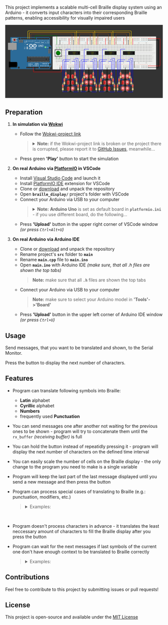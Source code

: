 This project implements a scalable multi-cell Braille display system using an Arduino - it converts input characters into their corresponding Braille patterns, enabling accessibility for visually impaired users

![project breadboard scheme](assets/image.png)

## Preparation

1. **In simulation via [Wokwi](https://wokwi.com)**
    - Follow the [Wokwi-project link](https://wokwi.com/projects/410634164212519937)
        <blockquote>
        <details>
        <summary>
        <b>Note:</b> if the Wokwi-project link is broken or the project there is corrupted, please report it to <a href="https://github.com/dakalamin/braille_display/issues">GitHub Issues</a>, meanwhile...
        </summary>
        <ul>
        <li>Clone or <a href="https://github.com/dakalamin/braille_display/archive/refs/heads/main.zip">download</a> and unpack the repository</li>
        <li>Start a <a href="https://wokwi.com/projects/new/blank">blank Wokwi-project</a></li>
        <li>Select <b><code>diagram.json</code></b> tab</li>
        <li>Press ⏷ button to the right of <b>'Library Manager'</b> tab, then - <b>'Delete'</b> and confirm</li>
        <li>Press ⏷ button once again, then - <b>'Upload file(s)...'</b></li>
        <li>Select all files from the project's <b><code>src</code></b> folder and confirm</li>
        </ul>
        </details>
        </blockquote>
    - Press green **'Play'** button to start the simulation 

2. **On real Arduino via [PlatformIO](https://platformio.org) in VSCode**
    - Install [Visual Studio Code](https://code.visualstudio.com) and launch it
    - Install [PlatformIO IDE](https://marketplace.visualstudio.com/items?itemName=platformio.platformio-ide) extension for VSCode
    - Clone or [download](https://github.com/dakalamin/braille_display/archive/refs/heads/main.zip) and unpack the repository
    - Open **`braille_display/`** project's folder with VSCode
    - Connect your Arduino via USB to your computer
        <blockquote>
        <details>
        <summary>
        <b>Note:</b> <b>Arduino Uno</b> is set as default board in <b><code>platformio.ini</code></b> - if you use different board, do the following...
        </summary>
        <ul>
        <li>Click <b>'View'->'Command Palette...'</b> <i>(or press <code>Ctrl+Shift+P</code>)</i></li>
        <li>Paste <code>> PlatformIO: PlatformIO Home</code> and press <code>Enter</code></li>
        <li>Select <b>'Projects'</b> tab on the left</li>
        <li>Search for the <b>braille_display</b> project and click <b>'Configure'</b></li>
        <li>Choose your board in <b>'Platform Options'->'board'</b></li>
        <li><b>IMPORTANT:</b> Click <b>'Save'</b> in the upper right corner</li>
        </ul>
        </details>
        </blockquote>
    - Press **'Upload'** button in the upper right corner of VSCode window *(or press `Ctrl+Alt+U`)*

2. **On real Arduino via Arduino IDE**
    - Clone or [download](https://github.com/dakalamin/braille_display/archive/refs/heads/main.zip) and unpack the repository
    - Rename project's **`src`** folder to **`main`**
    - Rename **`main.cpp`** file to **`main.ino`**
    - Open **`main.ino`** with Arduino IDE *(make sure, that all .h files are shown the top tabs)*
        <blockquote>
        <b>Note:</b> make sure that all <b><code>.h</code></b> files are shown the top tabs
        </blockquote>
    - Connect your Arduino via USB to your computer
        <blockquote>
        <b>Note:</b> make sure to select your Arduino model in <b>'Tools'->'Board'</b>
        </blockquote>
    - Press **'Upload'** button in the upper left corner of Arduino IDE window *(or press `Ctrl+U`)*

## Usage

Send messages, that you want to be translated and shown, to the Serial Monitor.

Press the button to display the next number of characters.

## Features

- Program can translate following symbols into Braille:
    - **Latin** alphabet
    - **Cyrillic** alphabet
    - **Numbers**
    - frequently used **Punctuation**

- You can send messages one after another not waiting for the previous ones to be shown - program will try to concatenate them until the `rx_buffer` *(receiving buffer)* is full

- You can hold the button instead of repeatidly pressing it - program will display the next number of characters on the defined time interval

- You can easily scale the number of cells on the Braille display - the only change to the program you need to make is a single variable

- Program will keep the last part of the last message displayed until you send a new message and then press the button

- Program can process special cases of translating to Braille (e.g.: punctuation, modifiers, etc.)
    <blockquote>
    <details>
    <summary>Examples:</summary>
    <ul>
    <li>capital modifier is required before capital letters: <b>'XyZ'</b> -> <b><u>⠠</u>⠭⠽<u>⠠</u>⠵</b></li>
    <li>numeric modifier is required before numbers: <b>'a 12'</b> -> <b>⠁ <u>⠼</u>⠁⠃</b></li>
    <li><b>.</b> (dot) symbol has different translations:<ul>
    <li><b>'N.o'</b> -> <b>⠠⠝<u>⠲</u>⠕</b> <i>(a grammatical dot)</i></li>
    <li><b>'8.9'</b> -> <b>⠼⠓<u>⠨</u>⠊</b> <i>(a decimal dot)</i></li>
    </ul></li>
    <li><b>*</b> (asterisk) symbol is translated into a doubled <b>⠔</b> Braille pattern: <b>'5 * 6'</b>-> <b>⠼⠑ <u>⠔⠔</u> ⠼⠋</b></li>
    <li><b>"</b> (quote) symbol's Braille pattern alternates on opens and closes: <b>'m "q" n'</b> -> <b>⠍ <u>⠦</u>⠟<u>⠴</u> ⠝</b></li>
    <li>quote, unpaired until EOM, can be paired automatically: <b>'"k'</b> -> <b>⠦⠅<u>⠴</u></b></li>
    </ul>
    </details>
    </blockquote>
<br>

- Program doesn't process characters in advance - it translates the least neccessary amount of characters to fill the Braille display after you press the button

- Program can wait for the next messages if last symbols of the current one don't have enough context to be translated to Braille correctly
    <blockquote>
    <details>
    <summary>Examples:</summary>
    first comes <b>'30<u>.</u>'</b> message
    <br><b>.</b> symbol doesn't have enough context in this message for now
    <br>program shows <b>⠼⠉⠚</b> (without <b>.</b> symbol) and waits for the next message:
    <ul>
    <li>then comes <b>'25'</b> message -> program shows <b><u>⠨</u>⠃⠑</b> <i>(decimal dot)</i></li>
    <b>-or-</b>
    <li>then comes <b>' re'</b> message -> program shows <b><u>⠲</u>⠗⠑</b> <i>(grammatical dot)</i></li>
    </ul>
    </details>
    </blockquote>



## Contributions

Feel free to contribute to this project by submitting issues or pull requests!

## License

This project is open-source and available under the [MIT License](LICENSE)
